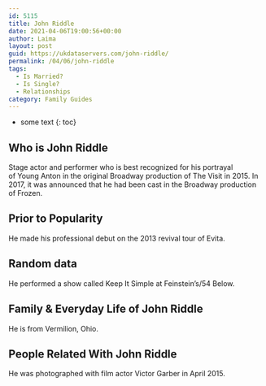 ```yaml
---
id: 5115
title: John Riddle
date: 2021-04-06T19:00:56+00:00
author: Laima
layout: post
guid: https://ukdataservers.com/john-riddle/
permalink: /04/06/john-riddle
tags:
  - Is Married?
  - Is Single?
  - Relationships
category: Family Guides
---
```


* some text
{: toc}


## Who is John Riddle
                  
                  
                  
Stage actor and performer who is best recognized for his portrayal of Young Anton in the original Broadway production of The Visit in 2015. In 2017, it was announced that he had been cast in the Broadway production of Frozen. 
                  
              
            
              
            
                
                
                
## Prior to Popularity
                  
                  
                  
He made his professional debut on the 2013 revival tour of Evita.
                  
              
            
              
            
                
                
                
## Random data
                  
                  
                  
He performed a show called Keep It Simple at Feinstein&#8217;s/54 Below.
                  
              
            
              
            
                
                
                
## Family & Everyday Life of John Riddle
                  
                  
                  
He is from Vermilion, Ohio.
                  
              
            
              
            
                
                
                
## People Related With John Riddle
                  
                  
                  
He was photographed with film actor Victor Garber in April 2015.
                  
              
            
              
            
                
              
            
              
              
            
            
              
            
          
          
          